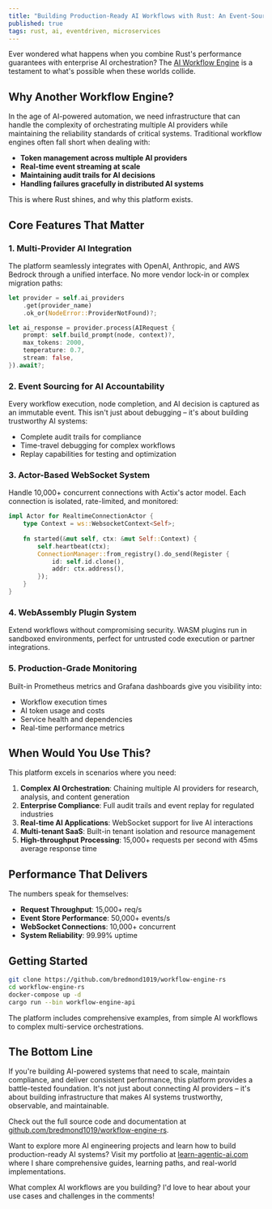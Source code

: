 ```yaml
---
title: "Building Production-Ready AI Workflows with Rust: An Event-Sourced Approach"
published: true
tags: rust, ai, eventdriven, microservices
---
```


Ever wondered what happens when you combine Rust's performance guarantees with enterprise AI orchestration? The [AI Workflow Engine](https://github.com/bredmond1019/workflow-engine-rs) is a testament to what's possible when these worlds collide.

## Why Another Workflow Engine?

In the age of AI-powered automation, we need infrastructure that can handle the complexity of orchestrating multiple AI providers while maintaining the reliability standards of critical systems. Traditional workflow engines often fall short when dealing with:

- **Token management across multiple AI providers**
- **Real-time event streaming at scale**
- **Maintaining audit trails for AI decisions**
- **Handling failures gracefully in distributed AI systems**

This is where Rust shines, and why this platform exists.

## Core Features That Matter

### 1. **Multi-Provider AI Integration**
The platform seamlessly integrates with OpenAI, Anthropic, and AWS Bedrock through a unified interface. No more vendor lock-in or complex migration paths:

```rust
let provider = self.ai_providers
    .get(provider_name)
    .ok_or(NodeError::ProviderNotFound)?;

let ai_response = provider.process(AIRequest {
    prompt: self.build_prompt(node, context)?,
    max_tokens: 2000,
    temperature: 0.7,
    stream: false,
}).await?;
```

### 2. **Event Sourcing for AI Accountability**
Every workflow execution, node completion, and AI decision is captured as an immutable event. This isn't just about debugging – it's about building trustworthy AI systems:

- Complete audit trails for compliance
- Time-travel debugging for complex workflows
- Replay capabilities for testing and optimization

### 3. **Actor-Based WebSocket System**
Handle 10,000+ concurrent connections with Actix's actor model. Each connection is isolated, rate-limited, and monitored:

```rust
impl Actor for RealtimeConnectionActor {
    type Context = ws::WebsocketContext<Self>;
    
    fn started(&mut self, ctx: &mut Self::Context) {
        self.heartbeat(ctx);
        ConnectionManager::from_registry().do_send(Register {
            id: self.id.clone(),
            addr: ctx.address(),
        });
    }
}
```

### 4. **WebAssembly Plugin System**
Extend workflows without compromising security. WASM plugins run in sandboxed environments, perfect for untrusted code execution or partner integrations.

### 5. **Production-Grade Monitoring**
Built-in Prometheus metrics and Grafana dashboards give you visibility into:
- Workflow execution times
- AI token usage and costs
- Service health and dependencies
- Real-time performance metrics

## When Would You Use This?

This platform excels in scenarios where you need:

1. **Complex AI Orchestration**: Chaining multiple AI providers for research, analysis, and content generation
2. **Enterprise Compliance**: Full audit trails and event replay for regulated industries
3. **Real-time AI Applications**: WebSocket support for live AI interactions
4. **Multi-tenant SaaS**: Built-in tenant isolation and resource management
5. **High-throughput Processing**: 15,000+ requests per second with 45ms average response time

## Performance That Delivers

The numbers speak for themselves:
- **Request Throughput**: 15,000+ req/s
- **Event Store Performance**: 50,000+ events/s
- **WebSocket Connections**: 10,000+ concurrent
- **System Reliability**: 99.99% uptime

## Getting Started

```bash
git clone https://github.com/bredmond1019/workflow-engine-rs
cd workflow-engine-rs
docker-compose up -d
cargo run --bin workflow-engine-api
```

The platform includes comprehensive examples, from simple AI workflows to complex multi-service orchestrations.

## The Bottom Line

If you're building AI-powered systems that need to scale, maintain compliance, and deliver consistent performance, this platform provides a battle-tested foundation. It's not just about connecting AI providers – it's about building infrastructure that makes AI systems trustworthy, observable, and maintainable.

Check out the full source code and documentation at [github.com/bredmond1019/workflow-engine-rs](https://github.com/bredmond1019/workflow-engine-rs).

Want to explore more AI engineering projects and learn how to build production-ready AI systems? Visit my portfolio at [learn-agentic-ai.com](https://www.learn-agentic-ai.com) where I share comprehensive guides, learning paths, and real-world implementations.

What complex AI workflows are you building? I'd love to hear about your use cases and challenges in the comments!